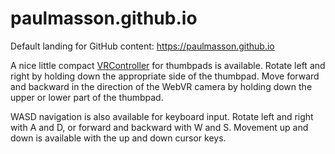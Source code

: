 # paulmasson.github.io

Default landing for GitHub content: https://paulmasson.github.io

A nice little compact [VRController](https://github.com/paulmasson/paulmasson.github.io/blob/master/webxr-worlds/js/VRController.js) for thumbpads is available. Rotate left and right by holding down the appropriate side of the thumbpad. Move forward and backward in the direction of the WebVR camera by holding down the upper or lower part of the thumbpad.

WASD navigation is also available for keyboard input. Rotate left and right with A and D, or forward and backward with W and S. Movement up and down is available with the up and down cursor keys.
